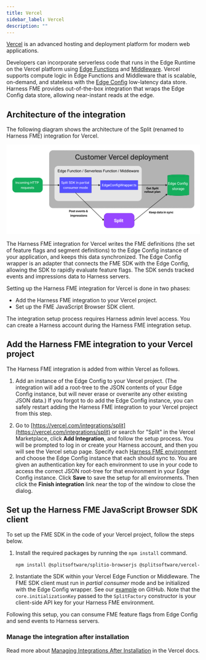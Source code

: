 ```yaml
---
title: Vercel
sidebar_label: Vercel
description: ""
---
```


<p>
  <button hidden style={{borderRadius:'8px', border:'1px', fontFamily:'Courier New', fontWeight:'800', textAlign:'left'}}> help.split.io link: https://help.split.io/hc/en-us/articles/16469873148173-Vercel </button>
</p>

[Vercel](https://vercel.com/) is an advanced hosting and deployment platform for modern web applications.

Developers can incorporate serverless code that runs in the Edge Runtime on the Vercel platform using [Edge Functions](https://vercel.com/docs/concepts/functions/edge-functions) and [Middleware](https://vercel.com/docs/concepts/functions/edge-middleware). Vercel supports compute logic in Edge Functions and Middleware that is scalable, on-demand, and stateless with the [Edge Config](https://vercel.com/docs/storage/edge-config) low-latency data store. Harness FME provides out-of-the-box integration that wraps the Edge Config data store, allowing near-instant reads at the edge.

## Architecture of the integration

The following diagram shows the architecture of the Split (renamed to Harness FME) integration for Vercel.

![Vercel Harness FME integration architecture diagram](./static/vercel-architecture-diagram.png)

The Harness FME integration for Vercel writes the FME definitions (the set of feature flags and segment definitions) to the Edge Config instance of your application, and keeps this data synchronized. The Edge Config wrapper is an adapter that connects the FME SDK with the Edge Config, allowing the SDK to rapidly evaluate feature flags. The SDK sends tracked events and impressions data to Harness servers.

Setting up the Harness FME integration for Vercel is done in two phases:

* Add the Harness FME integration to your Vercel project.
* Set up the FME JavaScript Browser SDK client.

The integration setup process requires Harness admin level access. You can create a Harness account during the Harness FME integration setup.

## Add the Harness FME integration to your Vercel project

The Harness FME integration is added from within Vercel as follows.

1. Add an instance of the Edge Config to your Vercel project. (The integration will add a root-tree to the JSON contents of your Edge Config instance, but will never erase or overwrite any other existing JSON data.) If you forgot to do add the Edge Config instance, you can safely restart adding the Harness FME integration to your Vercel project from this step.

2. Go to [https://vercel.com/integrations/split](https://vercel.com/integrations/split) or search for "Split" in the Vercel Marketplace, click **Add Integration**, and follow the setup process. You will be prompted to log in or create your Harness account, and then you will see the Vercel setup page. Specify each [Harness FME environment](/docs/feature-management-experimentation/management-and-administration/fme-settings/environments) and choose the Edge Config instance that each should sync to. You are given an authentication key for each environment to use in your code to access the correct JSON root-tree for that environment in your Edge Config instance. Click **Save** to save the setup for all environments. Then click the **Finish integration** link near the top of the window to close the dialog.

## Set up the Harness FME JavaScript Browser SDK client

To set up the FME SDK in the code of your Vercel project, follow the steps below.

1. Install the required packages by running the `npm install` command.

<ul>

```bash
npm install @splitsoftware/splitio-browserjs @splitsoftware/vercel-integration-utils @vercel/edge-config
```

</ul>

2. Instantiate the SDK within your Vercel Edge Function or Middleware. The FME SDK client must run in _partial consumer_ mode and be initialized with the Edge Config wrapper. See our [example](https://github.com/splitio/vercel-integration-utils/tree/main/example/pages/api/get-treatment.js) on GitHub. Note that the `core.initializationKey` passed to the `SplitFactory` constructor is your client-side API key for your Harness FME environment.

Following this setup, you can consume FME feature flags from Edge Config and send events to Harness servers.

### Manage the integration after installation

Read more about [Managing Integrations After Installation](https://vercel.com/docs/integrations/using-an-integration/manage-integration) in the Vercel docs.
